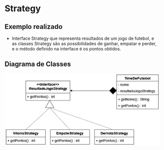 # Strategy

## Exemplo realizado
- Interface Strategy que representa resultados de um jogo de futebol, e as classes Strategy são as possibilidades de ganhar, empatar e perder, e o método definido na interface é os pontos obtidos.

## Diagrama de Classes
![UML Strategy](https://github.com/SoSoJigsaw/bertoti/blob/main/Padroes%20de%20Projeto/Strategy/UML/Strategy.jpg)
